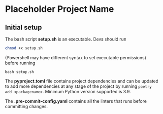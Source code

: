 # Placeholder Project Name


## Initial setup
The bash script **setup.sh** is an executable. Devs should run
```bash
chmod +x setup.sh
```
(Powershell may have different syntax to set executable permissions) before running
```
bash setup.sh
```

The **pyproject.toml** file contains project dependencies and can be updated to add more dependencies at any stage of the project by running `poetry add <packagename>`.
Minimum Python version supported is 3.9.

The **.pre-commit-config.yaml** contains all the linters that runs before committing changes.
